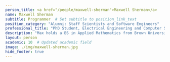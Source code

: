 ```yaml
---
person_title: <a href="/people/maxwell-sherman">Maxwell Sherman</a>
name: Maxwell Sherman
subtitle: Programmer  # Set subtitle to position_link_text
position_category: "Alumni: Staff Scientists and Software Engineers"
professional_title: "PhD Student, Electrical Engineering and Computer Science (MIT), Scientific Programmer (2016-2019), PhD Student, Computer Science and Aritificial Intelligence Laboratory, Massachusetts Institute of Technology"
description: "Max holds a BS in Applied Mathematics from Brown University and an MS in Mathematics from the University of Cambridge. He is now a PhD in Electrical Engineering and Computer Science (EECS) at MIT where he works on ultra-efficient algorithms for assaying genomic variation in very large genome sequencing cohorts such as the UK Biobank. He previously worked as a scientific programmer in the Park Lab developing tools for single-cell whole genome sequencing analysis."
layout: person
academic: 10  # Updated academic field
image: ./img/maxwell-sherman.jpg
hide_footer: true
---
```

